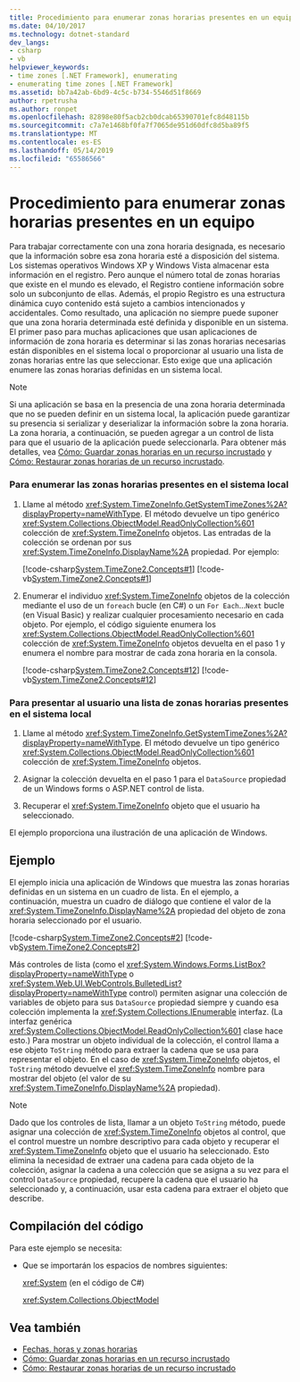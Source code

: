 ```yaml
---
title: Procedimiento para enumerar zonas horarias presentes en un equipo
ms.date: 04/10/2017
ms.technology: dotnet-standard
dev_langs:
- csharp
- vb
helpviewer_keywords:
- time zones [.NET Framework], enumerating
- enumerating time zones [.NET Framework]
ms.assetid: bb7a42ab-6bd9-4c5c-b734-5546d51f8669
author: rpetrusha
ms.author: ronpet
ms.openlocfilehash: 82898e80f5acb2cb0dcab65390701efc8d48115b
ms.sourcegitcommit: c7a7e1468bf0fa7f7065de951d60dfc8d5ba89f5
ms.translationtype: MT
ms.contentlocale: es-ES
ms.lasthandoff: 05/14/2019
ms.locfileid: "65586566"
---
```

# <a name="how-to-enumerate-time-zones-present-on-a-computer"></a>Procedimiento para enumerar zonas horarias presentes en un equipo

Para trabajar correctamente con una zona horaria designada, es necesario que la información sobre esa zona horaria esté a disposición del sistema. Los sistemas operativos Windows XP y Windows Vista almacenar esta información en el registro. Pero aunque el número total de zonas horarias que existe en el mundo es elevado, el Registro contiene información sobre solo un subconjunto de ellas. Además, el propio Registro es una estructura dinámica cuyo contenido está sujeto a cambios intencionados y accidentales. Como resultado, una aplicación no siempre puede suponer que una zona horaria determinada esté definida y disponible en un sistema. El primer paso para muchas aplicaciones que usan aplicaciones de información de zona horaria es determinar si las zonas horarias necesarias están disponibles en el sistema local o proporcionar al usuario una lista de zonas horarias entre las que seleccionar. Esto exige que una aplicación enumere las zonas horarias definidas en un sistema local.

> [!NOTE]
> Si una aplicación se basa en la presencia de una zona horaria determinada que no se pueden definir en un sistema local, la aplicación puede garantizar su presencia si serializar y deserializar la información sobre la zona horaria. La zona horaria, a continuación, se pueden agregar a un control de lista para que el usuario de la aplicación puede seleccionarla. Para obtener más detalles, vea [Cómo: Guardar zonas horarias en un recurso incrustado](../../../docs/standard/datetime/save-time-zones-to-an-embedded-resource.md) y [Cómo: Restaurar zonas horarias de un recurso incrustado](../../../docs/standard/datetime/restore-time-zones-from-an-embedded-resource.md).

### <a name="to-enumerate-the-time-zones-present-on-the-local-system"></a>Para enumerar las zonas horarias presentes en el sistema local

1. Llame al método <xref:System.TimeZoneInfo.GetSystemTimeZones%2A?displayProperty=nameWithType>. El método devuelve un tipo genérico <xref:System.Collections.ObjectModel.ReadOnlyCollection%601> colección de <xref:System.TimeZoneInfo> objetos. Las entradas de la colección se ordenan por sus <xref:System.TimeZoneInfo.DisplayName%2A> propiedad. Por ejemplo:

   [!code-csharp[System.TimeZone2.Concepts#1](../../../samples/snippets/csharp/VS_Snippets_CLR_System/system.TimeZone2.Concepts/CS/TimeZone2Concepts.cs#1)]
   [!code-vb[System.TimeZone2.Concepts#1](../../../samples/snippets/visualbasic/VS_Snippets_CLR_System/system.TimeZone2.Concepts/VB/TimeZone2Concepts.vb#1)]

2. Enumerar el individuo <xref:System.TimeZoneInfo> objetos de la colección mediante el uso de un `foreach` bucle (en C#) o un `For Each`...`Next` bucle (en Visual Basic) y realizar cualquier procesamiento necesario en cada objeto. Por ejemplo, el código siguiente enumera los <xref:System.Collections.ObjectModel.ReadOnlyCollection%601> colección de <xref:System.TimeZoneInfo> objetos devuelta en el paso 1 y enumera el nombre para mostrar de cada zona horaria en la consola.

   [!code-csharp[System.TimeZone2.Concepts#12](../../../samples/snippets/csharp/VS_Snippets_CLR_System/system.TimeZone2.Concepts/CS/TimeZone2Concepts.cs#12)]
   [!code-vb[System.TimeZone2.Concepts#12](../../../samples/snippets/visualbasic/VS_Snippets_CLR_System/system.TimeZone2.Concepts/VB/TimeZone2Concepts.vb#12)]

### <a name="to-present-the-user-with-a-list-of-time-zones-present-on-the-local-system"></a>Para presentar al usuario una lista de zonas horarias presentes en el sistema local

1. Llame al método <xref:System.TimeZoneInfo.GetSystemTimeZones%2A?displayProperty=nameWithType>. El método devuelve un tipo genérico <xref:System.Collections.ObjectModel.ReadOnlyCollection%601> colección de <xref:System.TimeZoneInfo> objetos.

2. Asignar la colección devuelta en el paso 1 para el `DataSource` propiedad de un Windows forms o ASP.NET control de lista.

3. Recuperar el <xref:System.TimeZoneInfo> objeto que el usuario ha seleccionado.

El ejemplo proporciona una ilustración de una aplicación de Windows.

## <a name="example"></a>Ejemplo

El ejemplo inicia una aplicación de Windows que muestra las zonas horarias definidas en un sistema en un cuadro de lista. En el ejemplo, a continuación, muestra un cuadro de diálogo que contiene el valor de la <xref:System.TimeZoneInfo.DisplayName%2A> propiedad del objeto de zona horaria seleccionado por el usuario.

[!code-csharp[System.TimeZone2.Concepts#2](../../../samples/snippets/csharp/VS_Snippets_CLR_System/system.TimeZone2.Concepts/CS/TimeZone2Concepts.cs#2)]
[!code-vb[System.TimeZone2.Concepts#2](../../../samples/snippets/visualbasic/VS_Snippets_CLR_System/system.TimeZone2.Concepts/VB/TimeZone2Concepts.vb#2)]

Más controles de lista (como el <xref:System.Windows.Forms.ListBox?displayProperty=nameWithType> o <xref:System.Web.UI.WebControls.BulletedList?displayProperty=nameWithType> control) permiten asignar una colección de variables de objeto para sus `DataSource` propiedad siempre y cuando esa colección implementa la <xref:System.Collections.IEnumerable> interfaz. (La interfaz genérica <xref:System.Collections.ObjectModel.ReadOnlyCollection%601> clase hace esto.) Para mostrar un objeto individual de la colección, el control llama a ese objeto `ToString` método para extraer la cadena que se usa para representar el objeto. En el caso de <xref:System.TimeZoneInfo> objetos, el `ToString` método devuelve el <xref:System.TimeZoneInfo> nombre para mostrar del objeto (el valor de su <xref:System.TimeZoneInfo.DisplayName%2A> propiedad).

> [!NOTE]
> Dado que los controles de lista, llamar a un objeto `ToString` método, puede asignar una colección de <xref:System.TimeZoneInfo> objetos al control, que el control muestre un nombre descriptivo para cada objeto y recuperar el <xref:System.TimeZoneInfo> objeto que el usuario ha seleccionado. Esto elimina la necesidad de extraer una cadena para cada objeto de la colección, asignar la cadena a una colección que se asigna a su vez para el control `DataSource` propiedad, recupere la cadena que el usuario ha seleccionado y, a continuación, usar esta cadena para extraer el objeto que describe. 

## <a name="compiling-the-code"></a>Compilación del código

Para este ejemplo se necesita:

* Que se importarán los espacios de nombres siguientes:

  <xref:System> (en el código de C#)

  <xref:System.Collections.ObjectModel>

## <a name="see-also"></a>Vea también

- [Fechas, horas y zonas horarias](../../../docs/standard/datetime/index.md)
- [Cómo: Guardar zonas horarias en un recurso incrustado](../../../docs/standard/datetime/save-time-zones-to-an-embedded-resource.md)
- [Cómo: Restaurar zonas horarias de un recurso incrustado](../../../docs/standard/datetime/restore-time-zones-from-an-embedded-resource.md)
